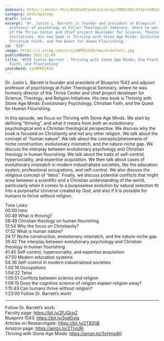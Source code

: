 ```yaml
---
audiourl: https://anchor.fm/s/822ba20/podcast/play/39063366/https%3A%2F%2Fd3ctxlq1ktw2nl.cloudfront.net%2Fstaging%2F2021-7-20%2F0f9cd081-045d-992e-e006-75327221ee77.m4a
category: Anthropology
draft: false
excerpt: 'Dr. Justin L. Barrett is founder and president of Blueprint 1543 and adjunct
  professor of psychology at Fuller Theological Seminary, where he was formerly director
  of the Thrive Center and chief project developer for Science, Theology, and Religion
  Initiatives. His new book is Thriving with Stone Age Minds: Evolutionary Psychology,
  Christian Faith, and the Quest for Human Flourishing.'
id: '558'
image: https://i.ytimg.com/vi/1jeNPEDjKZA/maxresdefault.jpg
publishDate: 2021-12-09
title: '#558 Justin Barrett - Thriving with Stone Age Minds; Evo Psych, Christian
  Faith, and Flourishing'
youtubeid: 1jeNPEDjKZA
---
```

<div class="timelinks">

Dr. Justin L. Barrett is founder and president of Blueprint 1543 and adjunct professor of psychology at Fuller Theological Seminary, where he was formerly director of the Thrive Center and chief project developer for Science, Theology, and Religion Initiatives. His new book is Thriving with Stone Age Minds: Evolutionary Psychology, Christian Faith, and the Quest for Human Flourishing.

In this episode, we focus on Thriving with Stone Age Minds. We start by defining “thriving”, and what it means from both an evolutionary psychological and a Christian theological perspective. We discuss why the book is focused on Christianity and not any other religion. We talk about the concept of “human nature”. We talk about the concepts/phenomena of niche construction, evolutionary mismatch, and the nature-niche gap. We discuss the interplay between evolutionary psychology and Christian theology in human flourishing. We talk about the traits of self-control, hypersociality, and expertise acquisition. We then talk about cases of evolutionary mismatch in modern industrialized societies, like the education system, professional occupations, and self-control. We also discuss the religious concept of “telos”. Finally, we discuss potential conflicts that might arise between a scientific and a Christian understanding of the world, particularly when it comes to a purposeless evolution by natural selection fit into a purposeful Universe created by God, and also if it is possible for humans to thrive without religion.

Time Links:  
<time>00:00</time> Intro  
<time>00:49</time> What is thriving?  
<time>08:49</time> Christian theology on human flourishing  
<time>12:54</time> Why the focus on Christianity?  
<time>17:52</time> What is human nature?  
<time>24:17</time> Niche construction, evolutionary mismatch, and the nature-niche gap  
<time>35:42</time> The interplay between evolutionary psychology and Christian theology in human flourishing  
<time>41:45</time> Self-control, hypersociality, and expertise acquisition  
<time>47:50</time> Modern education systems  
<time>54:36</time> Self-control in modern industrialized societies  
1.00:18  Occupations  
<time>1:04:22</time> Telos  
<time>1:05:51</time> Conflicts between science and religion  
<time>1:09:15</time> Does the cognitive science of religion explain religion away?  
<time>1:15:43</time> Can humans thrive without religion?  
<time>1:23:00</time> Follow Dr. Barrett’s work!

---

Follow Dr. Barrett’s work:  
Faculty page: https://bit.ly/2FJQcpZ  
Blueprint 1543: https://bit.ly/3gdGvlq  
Articles on Researchgate: https://bit.ly/2T8ZtjB  
Amazon page: https://amzn.to/2TIvURj  
Thriving with Stone Age Minds: https://amzn.to/3xHms4H
</div>

